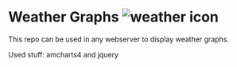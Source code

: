 # Weather Graphs <img src="https://www.amcharts.com/wp-content/themes/amcharts4/css/img/icons/weather/animated/rainy-1.svg" title="weatherGraphs" alt="weather icon">

This repo can be used in any webserver to display weather graphs.

Used stuff: amcharts4 and jquery

